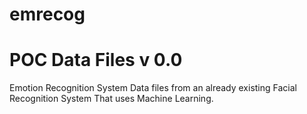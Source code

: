 # emrecog
# POC Data Files v 0.0 
Emotion Recognition System 
Data files from an already existing Facial Recognition System That uses Machine Learning.
